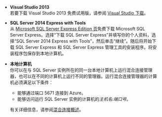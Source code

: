 
- **Visual Studio 2013**<br/>若要下载 Visual Studio 2013 免费试用版，请参阅 [Visual Studio 下载](http://www.visualstudio.com/downloads/download-visual-studio-vs)。 

- **SQL Server 2014 Express with Tools**<br/>从 [Microsoft SQL Server Express Edition 页](http://www.microsoft.com/zh-CN/server-cloud/Products/sql-server-editions/sql-server-express.aspx)免费下载 Microsoft SQL Server Express。选择“下载 SQL Server Express”并填写你的个人资料，选择“SQL Server 2014 Express with Tools”，然后单击“继续”。随后将开始下载 SQL Server Express 和 SQL Server Express 管理工具的安装程序。将安装程序包保存到本地计算机。

- **本地计算机**<br/>你可以在与 SQL Server 实例所在的同一台本地计算机上运行混合连接管理器，也可以在不同的计算机上运行不同的管理器。运行混合连接管理器的计算机必须满足以下条件：

	- 能够通过端口 5671 连接到 Azure。
	- 能够访问运行 SQL Server 实例的计算机的*主机名*:*端口号*。  

	有关详细信息，请参阅[混合连接概述](/documentation/articles/integration-hybrid-connection-overview)。

<!---HONumber=71-->